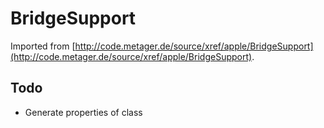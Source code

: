 # BridgeSupport

Imported from [http://code.metager.de/source/xref/apple/BridgeSupport](http://code.metager.de/source/xref/apple/BridgeSupport).

## Todo

- Generate properties of class
